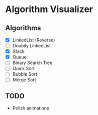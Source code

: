 # Algorithm Visualizer

## Algorithms

- [x] LinkedList (Reverse)
- [ ] Doubily LinkedList
- [x] Stack
- [x] Queue
- [ ] Binary Search Tree
- [ ] Quick Sort
- [ ] Bubble Sort
- [ ] Merge Sort

## TODO

- Polish animations
